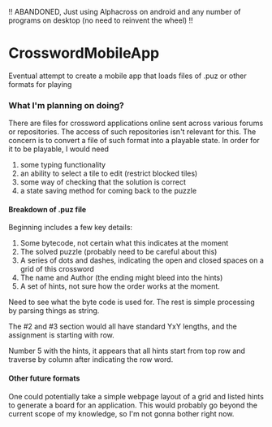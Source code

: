 !! ABANDONED, Just using Alphacross on android and any number of programs on desktop (no need to reinvent the wheel) !!

# CrosswordMobileApp
Eventual attempt to create a mobile app that loads 
files of .puz or other formats for playing

### What I'm planning on doing?

There are files for crossword applications online sent
across various forums or repositories.
The access of such repositories isn't relevant for this. The 
concern is to convert a file of such format into a playable state.
In order for it to be playable, I would need
1. some typing functionality
2. an ability to select a tile to edit (restrict blocked tiles)
3. some way of checking that the solution is correct
4. a state saving method for coming back to the puzzle

#### Breakdown of .puz file

Beginning includes a few key details:
1. Some bytecode, not certain what this indicates at the moment
2. The solved puzzle (probably need to be careful about this)
3. A series of dots and dashes, indicating the open and closed spaces
on a grid of this crossword
4. The name and Author (the ending might bleed into the hints)
5. A set of hints, not sure how the order works at the moment.

Need to see what the byte code is used for. The rest is simple processing
by parsing things as string.

The #2 and #3 section would all have standard YxY lengths, and the assignment
is starting with row.

Number 5 with the hints, it appears that all hints start from top row and
traverse by column after indicating the row word.

#### Other future formats
One could potentially take a simple webpage layout of a grid and
listed hints to generate a board for an application. This would 
probably go beyond the current scope of my knowledge, so I'm not
gonna bother right now.
